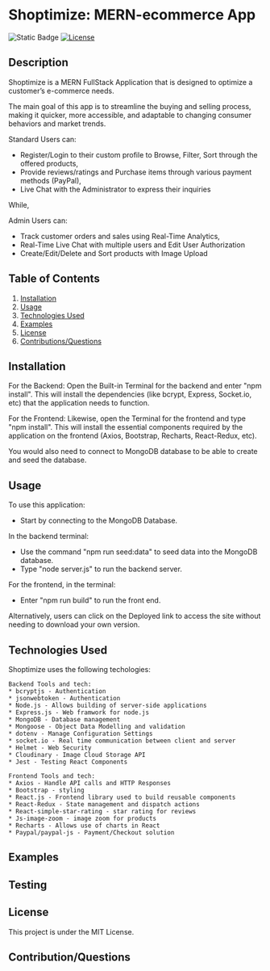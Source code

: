 # Shoptimize: MERN-ecommerce App


![Static Badge](https://img.shields.io/badge/Language%20-%20JavaScript-blue)
[![License](https://img.shields.io/badge/License-MIT-blue.svg)](https://opensource.org/licenses/MIT)

## Description

Shoptimize is a MERN FullStack Application that is designed to optimize a customer’s e-commerce needs.

The main goal of this app is to streamline the buying and selling process, making it quicker, more accessible, and adaptable to changing consumer behaviors and market trends.

Standard Users can:

- Register/Login to their custom profile to Browse, Filter, Sort through the offered products,
- Provide reviews/ratings and Purchase items through various payment methods (PayPal),
- Live Chat with the Administrator to express their inquiries

While,

Admin Users can:

- Track customer orders and sales using Real-Time Analytics,
- Real-Time Live Chat with multiple users and Edit User Authorization
- Create/Edit/Delete and Sort products with Image Upload

## Table of Contents

1. [Installation](#installation)
2. [Usage](#usage)
3. [Technologies Used](#technologies-used)
4. [Examples](#examples)
5. [License](#license)
6. [Contributions/Questions](#contributionsquestions)

## Installation

For the Backend:
Open the Built-in Terminal for the backend and enter "npm install". This will install the dependencies (like bcrypt, Express, Socket.io, etc) that the application needs to function.

For the Frontend:
Likewise, open the Terminal for the frontend and type "npm install". This will install the essential components required by the application on the frontend (Axios, Bootstrap, Recharts, React-Redux, etc).

You would also need to connect to MongoDB database to be able to create and seed the database.

## Usage

To use this application:

- Start by connecting to the MongoDB Database.

In the backend terminal:
- Use the command "npm run seed:data" to seed data into the MongoDB database.
- Type "node server.js" to run the backend server.

For the frontend, in the terminal:

- Enter "npm run build" to run the front end.

Alternatively, users can click on the Deployed link to access the site without needing to download your own version.

## Technologies Used

Shoptimize uses the following techologies:
```
Backend Tools and tech:
* bcryptjs - Authentication
* jsonwebtoken - Authentication
* Node.js - Allows building of server-side applications
* Express.js - Web framwork for node.js
* MongoDB - Database management
* Mongoose - Object Data Modelling and validation
* dotenv - Manage Configuration Settings
* socket.io - Real time communication between client and server
* Helmet - Web Security
* Cloudinary - Image Cloud Storage API
* Jest - Testing React Components
```

```
Frontend Tools and tech:
* Axios - Handle API calls and HTTP Responses
* Bootstrap - styling
* React.js - Frontend library used to build reusable components
* React-Redux - State management and dispatch actions
* React-simple-star-rating - star rating for reviews
* Js-image-zoom - image zoom for products
* Recharts - Allows use of charts in React
* Paypal/paypal-js - Payment/Checkout solution
```

## Examples

## Testing

## License
This project is under the MIT License.

## Contribution/Questions